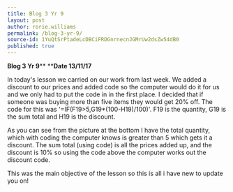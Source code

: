 ```yaml
---
title: Blog 3 Yr 9
layout: post
author: rorie.williams
permalink: /blog-3-yr-9/
source-id: 1YuQtSrPtadeLcDBCiFRDGnrnecnJGMrUw2dsZw54dB0
published: true
---
```

**Blog 3 Yr 9****                     ****Date 13/11/17**

   In today's lesson we carried on our work from last week. We added a discount to our prices and added code so the computer would do it for us and we only had to put the code in in the first place. I decided that if someone was buying more than five items they would get 20% off. The code for this was '=IF(F19>5,G19*(100-H19)/100)'. F19 is the quantity, G19 is the sum total and H19 is the discount.

As you can see from the picture at the bottom I have the total quantity, which with coding the computer knows is greater than 5 which gets it a discount. The sum total (using code) is all the prices added up, and the discount is 10% so using the code above the computer works out the discount code. 

This was the main objective of the lesson so this is all i have new to update you on!


